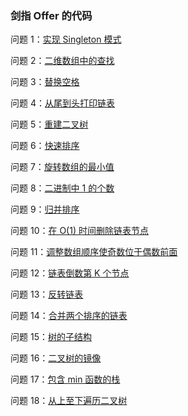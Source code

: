 ### 剑指 Offer 的代码

问题 1：[实现 Singleton 模式][1]

问题 2：[二维数组中的查找][2]

问题 3：[替换空格][3]

问题 4：[从尾到头打印链表][4]

问题 5：[重建二叉树][5]

问题 6：[快速排序][6]

问题 7：[旋转数组的最小值][7]

问题 8：[二进制中 1 的个数][8]

问题 9：[归并排序][9]

问题 10：[在 O(1) 时间删除链表节点][10]

问题 11：[调整数组顺序使奇数位于偶数前面][11]

问题 12：[链表倒数第 K 个节点][12]

问题 13：[反转链表][13]

问题 14：[合并两个排序的链表][14]

问题 15：[树的子结构][15]

问题 16：[二叉树的镜像][16]

问题 17：[包含 min 函数的栈][17]

问题 18：[从上至下遍历二叉树][18]

[1]: https://github.com/LZhenHong/SwordToTheOffer/blob/master/单例/main.c
[2]: https://github.com/LZhenHong/SwordToTheOffer/blob/master/二维数组的查找/main.c
[3]: https://github.com/LZhenHong/SwordToTheOffer/blob/master/替换字符串中的空格/main.c
[4]: https://github.com/LZhenHong/SwordToTheOffer/blob/master/倒序遍历链表/main.c
[5]: https://github.com/LZhenHong/SwordToTheOffer/blob/master/重建二叉树/main.c
[6]: https://github.com/LZhenHong/SwordToTheOffer/blob/master/快速排序/main.c
[7]: https://github.com/LZhenHong/SwordToTheOffer/blob/master/旋转数组中的最小数字/main.c
[8]: https://github.com/LZhenHong/SwordToTheOffer/blob/master/二进制中%201%20的个数/main.c
[9]: https://github.com/LZhenHong/SwordToTheOffer/blob/master/归并排序/main.c
[10]: https://github.com/LZhenHong/SwordToTheOffer/blob/master/在%20O(1)%20时间删除链表节点/main.c
[11]: https://github.com/LZhenHong/SwordToTheOffer/blob/master/调整数组顺序使奇数位于偶数前面/main.c
[12]: https://github.com/LZhenHong/SwordToTheOffer/blob/master/链表倒数第%20K%20个节点/main.c
[13]: https://github.com/LZhenHong/SwordToTheOffer/blob/master/反转链表/main.c
[14]: https://github.com/LZhenHong/SwordToTheOffer/blob/master/合并两个排序的链表/main.c
[15]: https://github.com/LZhenHong/SwordToTheOffer/blob/master/树的子结构/main.c
[16]: https://github.com/LZhenHong/SwordToTheOffer/blob/master/二叉树的镜像/main.c
[17]: https://github.com/LZhenHong/SwordToTheOffer/blob/master/包含%20min%20函数的栈/main.c
[18]: https://github.com/LZhenHong/SwordToTheOffer/blob/master/从上至下遍历二叉树/main.c


